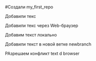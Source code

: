 #Создали my_first_repo

Добавили текс

Добавили текс через Web-браузер

Добавим текст локально

Добавили текст в новой ветке newbranch

РАзрешаем конфликт text d browser
